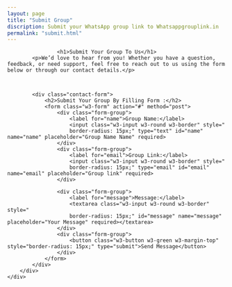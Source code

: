 ```yaml
---
layout: page
title: "Submit Group"
discription: Submit your WhatsApp group link to Whatsappgrouplink.in
permalink: "submit.html"
---
```



                    <h1>Submit Your Group To Us</h1>
            <p>We’d love to hear from you! Whether you have a question, feedback, or need support, feel free to reach out to us using the form below or through our contact details.</p>
    
            
    
            <div class="contact-form">
                <h2>Submit Your Group By Filling Form :</h2>
                <form class="w3-form" action="#" method="post">
                    <div class="form-group">
                        <label for="name">Group Name:</label>
                        <input class="w3-input w3-round w3-border" style="
                        border-radius: 15px;" type="text" id="name" name="name" placeholder="Group Name Name" required>
                    </div>
                    <div class="form-group">
                        <label for="email">Group Link:</label>
                        <input class="w3-input w3-round w3-border" style="
                        border-radius: 15px;" type="email" id="email" name="email" placeholder="Group link" required>
                    </div>
                   
                    <div class="form-group">
                        <label for="message">Message:</label>
                        <textarea class="w3-input w3-round w3-border" style="
                        border-radius: 15px;" id="message" name="message" placeholder="Your Message" required></textarea>
                    </div>
                    <div class="form-group">
                        <button class="w3-button w3-green w3-margin-top" style="border-radius: 15px;" type="submit">Send Message</button>
                    </div>
                </form>
            </div>
        </div>
    </div>